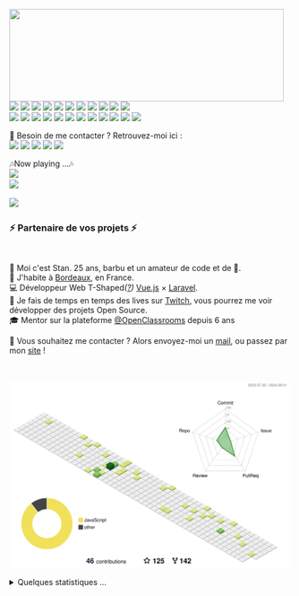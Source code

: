 <p>
  <img align="left" width="490" height="165" src="https://github-readme-stats.vercel.app/api?username=MrStanDu33&show_icons=true&hide_border=false&line_height=20&title_color=f69673&icon_color=1b93c9&show_owner=true"/>
  <p>
    <img src="https://img.shields.io/badge/-Visual%20Studio%20Code-23A9F2?style=flat-square&logo=Visual%20Studio%20Code&logoColor=white"/>
    <img src="https://img.shields.io/badge/-Github-181717?style=flat-square&logo=GitHub&logoColor=white"/>
    <img src="https://img.shields.io/badge/-Git-F44D27?style=flat-square&logo=Git&logoColor=white"/>
    <img src="https://img.shields.io/badge/-NPM-CB3837?style=flat-square&logo=NPM&logoColor=white"/>
    <img src="https://img.shields.io/badge/-Apache-D22128?style=flat-square&logo=Apache&logoColor=white"/>
    <img src="https://img.shields.io/badge/-Trello-0079BF?style=flat-square&logo=Trello&logoColor=white"/>
    <img src="https://img.shields.io/badge/-Slack-E01563?style=flat-square&logo=Slack&logoColor=white"/>
    <img src="https://img.shields.io/badge/-Sketch-FA6400?style=flat-square&logo=Sketch&logoColor=white"/>
    <img src="https://img.shields.io/badge/-MySQL-F29111?style=flat-square&logo=MySQL&logoColor=white"/>
    <img src="https://img.shields.io/badge/-Insomnia-5849BE?style=flat-square&logo=Insomnia&logoColor=white"/>
    <img src="https://img.shields.io/badge/-Notion-000000?style=flat-square&logo=Notion&logoColor=white"/><br/>
    <img src="https://img.shields.io/badge/-Vue.js-42B883?style=flat-square&logo=Vue.js&logoColor=white"/>
    <img src="https://img.shields.io/badge/-Laravel-F55247?style=flat-square&logo=Laravel&logoColor=white"/>
    <img src="https://img.shields.io/badge/-Lumen-E74430?style=flat-square&logo=Lumen&logoColor=white"/>
    <img src="https://img.shields.io/badge/-Storybook-FF4785?style=flat-square&logo=Storybook&logoColor=white"/>
    <img src="https://img.shields.io/badge/-WebPack-1C78C0?style=flat-square&logo=WebPack&logoColor=white"/>
    <img src="https://img.shields.io/badge/-ESLint-4B32C3?style=flat-square&logo=ESLint&logoColor=white"/>
    <img src="https://img.shields.io/badge/-HTML5-E34F26?style=flat-square&logo=HTML5&logoColor=white"/>
    <img src="https://img.shields.io/badge/-CSS3-1572B6?style=flat-square&logo=CSS3&logoColor=white"/>
    <img src="https://img.shields.io/badge/-Debian-A80030?style=flat-square&logo=Debian&logoColor=white"/>
    <img src="https://img.shields.io/badge/-Google%20Cloud-4285F4?style=flat-square&logo=Google%20Cloud&logoColor=white"/>
    <img src="https://img.shields.io/badge/-OVH%20Cloud-123F6D?style=flat-square&logo=OVH&logoColor=white"/>
    <img src="https://img.shields.io/badge/-Codacy-222F29?style=flat-square&logo=Codacy&logoColor=white"/>
  </p>
</p>
<p>
  📣 Besoin de me contacter ? Retrouvez-moi ici :<br/>
  <a href="mailto:contact@daniels-roth-stan.fr?subject=[GitHub]%20🔥%20Prise%20de%20contact&body=Bonjour%20Stan%2C%0A%0AJe%20viens%20vers%20toi%20aujourd%27hui%20apr%C3%A8s%20avoir%20vu%20ton%20profil%20GitHub%20pour%20..."><img src="https://img.shields.io/badge/e‑mail-D14836.svg?style=for-the-badge&logo=GMail&logoColor=white"/></a>
  <a href="https://instagram.com/mrstandu33"><img src="https://img.shields.io/badge/instagram-E4405F.svg?style=for-the-badge&logo=instagram&logoColor=white"/></a>
  <a href="https://twitch.tv/mrstandu33"><img src="https://img.shields.io/badge/twitch-9146FF.svg?style=for-the-badge&logo=twitch&logoColor=white"/></a>
  <a href="https://linkedin.com/in/stan-daniels-roth-278478127"><img src="https://img.shields.io/badge/linkedin-0077B5.svg?style=for-the-badge&logo=linkedin&logoColor=white"/></a>
  <a href="https://twitter.com/mrstandu33"><img src="https://img.shields.io/badge/twitter-1DA1F2.svg?style=for-the-badge&logo=twitter&logoColor=white"/></a>
</p>
<p>
  🎶Now playing ...🎶<br/>
  <a href="http://spotify-informer.daniels-roth-stan.fr/">
    <img height="75" src="http://spotify-informer.daniels-roth-stan.fr/api"/>
  </a><br/>
  <a href="https://github.com/MrStanDu33/spotify-informer"><img src="https://img.shields.io/badge/built%20with%20MrStanDu33%2Fspotify‑informer-1ED760.svg?style=flat-square&logo=spotify&logoColor=white"/></a><br/>
</p>

<img src="http://views.whatilearened.today/views/github/MrStanDu33/views.svg"/>
<h3>⚡️ Partenaire de vos projets ⚡️</h3><br/>
<p>
  🧔 Moi c'est <bold>Stan</bold>. 25 ans, barbu et un amateur de code et de 🍺.<br/>
  💼 J'habite à <a href="https://www.google.com/maps?q=bordeaux">Bordeaux</a>, en France.<br/>
  💻 Développeur Web <bold>T-Shaped</bold><em>(<a href="https://letslearnabout.net/blog/what-it-is-a-t-shaped-developer-and-why-you-should-be-one">?</a>)</em> <bold><a href="https://vuejs.org">Vue.js</a></bold> × <bold><a href="https://laravel.com">Laravel</a></bold>.<br/>
  🎥 Je fais de temps en temps des lives sur <a href="https://twitch.tv/mrstandu33">Twitch</a>, vous pourrez me voir développer des projets Open Source. <br/>
  🎓 Mentor sur la plateforme <a href="https://github.com/OpenClassrooms">@OpenClassrooms</a> depuis 6 ans
</p>
<p>
  🔗 Vous souhaitez me contacter ? Alors envoyez-moi un <a href="mailto:contact@daniels-roth-stan.fr?subject=[GitHub]%20🔥%20Prise%20de%20contact&body=Bonjour%20Stan%2C%0A%0AJe%20viens%20vers%20toi%20aujourd%27hui%20apr%C3%A8s%20avoir%20vu%20ton%20profil%20GitHub%20pour%20...">mail</a>, ou passez par mon <a href="https://daniels-roth-stan.fr">site</a> !
</p><br/>

![](./profile-3d-contrib/profile-green-animate.svg)

<details>
  <summary>Quelques statistiques ...</summary><br/>

<!--START_SECTION:waka-->
![Code Time](http://img.shields.io/badge/Code%20Time-2%2C622%20hrs%2021%20mins-blue)

![Profile Views](http://img.shields.io/badge/Profile%20Views-395-blue)

**🐱 My GitHub Data** 

> 📦 2.5 MB Used in GitHub's Storage 
 > 
> 🏆 19 Contributions in the Year 2024
 > 
> 💼 Opted to Hire
 > 
> 📜 41 Public Repositories 
 > 
> 🔑 10 Private Repositories 
 > 
**I'm an Early 🐤** 

```text
🌞 Morning                1921 commits        ██░░░░░░░░░░░░░░░░░░░░░░░   07.05 % 
🌆 Daytime                13981 commits       █████████████░░░░░░░░░░░░   51.31 % 
🌃 Evening                9608 commits        █████████░░░░░░░░░░░░░░░░   35.26 % 
🌙 Night                  1739 commits        ██░░░░░░░░░░░░░░░░░░░░░░░   06.38 % 
```
📅 **I'm Most Productive on Wednesday** 

```text
Monday                   5021 commits        █████░░░░░░░░░░░░░░░░░░░░   18.43 % 
Tuesday                  4935 commits        █████░░░░░░░░░░░░░░░░░░░░   18.11 % 
Wednesday                5598 commits        █████░░░░░░░░░░░░░░░░░░░░   20.54 % 
Thursday                 4094 commits        ████░░░░░░░░░░░░░░░░░░░░░   15.02 % 
Friday                   3607 commits        ███░░░░░░░░░░░░░░░░░░░░░░   13.24 % 
Saturday                 2108 commits        ██░░░░░░░░░░░░░░░░░░░░░░░   07.74 % 
Sunday                   1886 commits        ██░░░░░░░░░░░░░░░░░░░░░░░   06.92 % 
```


📊 **This Week I Spent My Time On** 

```text
🕑︎ Time Zone: Europe/Paris

💬 Programming Languages: 
Other                    3 hrs 48 mins       ███████████████░░░░░░░░░░   61.76 % 
Vue.js                   1 hr 31 mins        ██████░░░░░░░░░░░░░░░░░░░   24.63 % 
sh                       29 mins             ██░░░░░░░░░░░░░░░░░░░░░░░   07.93 % 
TypeScript               7 mins              █░░░░░░░░░░░░░░░░░░░░░░░░   02.09 % 
Bash                     6 mins              ░░░░░░░░░░░░░░░░░░░░░░░░░   01.85 % 

🔥 Editors: 
Chrome                   3 hrs 34 mins       ██████████████░░░░░░░░░░░   57.98 % 
VS Code                  2 hrs 6 mins        █████████░░░░░░░░░░░░░░░░   34.09 % 
Zsh                      29 mins             ██░░░░░░░░░░░░░░░░░░░░░░░   07.93 % 

💻 Operating System: 
Windows                  3 hrs 34 mins       ██████████████░░░░░░░░░░░   57.98 % 
WSL                      2 hrs 35 mins       ███████████░░░░░░░░░░░░░░   42.02 % 
```

**I Mostly Code in JavaScript** 

```text
JavaScript               11 repos            ███████░░░░░░░░░░░░░░░░░░   29.73 % 
PHP                      10 repos            ███████░░░░░░░░░░░░░░░░░░   27.03 % 
HTML                     8 repos             █████░░░░░░░░░░░░░░░░░░░░   21.62 % 
Vue                      4 repos             ███░░░░░░░░░░░░░░░░░░░░░░   10.81 % 
CSS                      3 repos             ██░░░░░░░░░░░░░░░░░░░░░░░   08.11 % 
```




 Last Updated on 02/08/2024 00:05:26 UTC
<!--END_SECTION:waka-->
</details>
